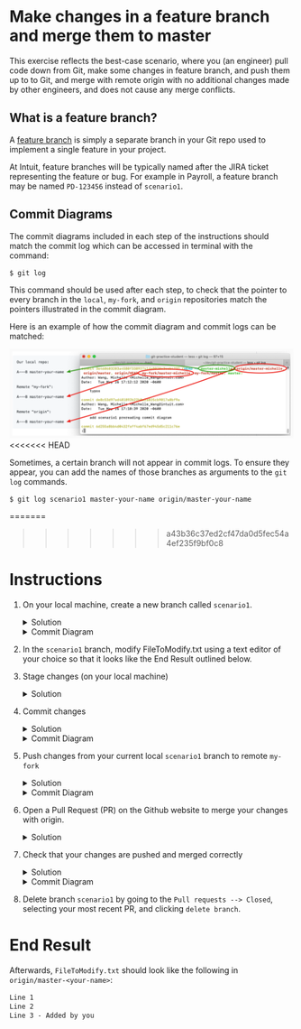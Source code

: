 # Make changes in a feature branch and merge them to master

This exercise reflects the best-case scenario, where you (an engineer) pull code down from Git, make some changes in feature branch, and push them up to to Git, and merge with remote origin with no additional changes made by other engineers, and does not cause any merge conflicts. 

## What is a feature branch?

A [feature branch](https://bocoup.com/blog/git-workflow-walkthrough-feature-branches) is simply a separate branch in your Git repo used to implement a single feature in your project.

At Intuit, feature branches will be typically named after the JIRA ticket representing the feature or bug. For example in Payroll, a feature branch may be named `PD-123456` instead of `scenario1`.

## Commit Diagrams
The commit diagrams included in each step of the instructions should match the commit log which can be accessed in terminal with the command:
```console
$ git log
```
This command should be used after each step, to check that the pointer to every branch in the `local`, `my-fork`, and `origin` repositories match the pointers illustrated in the commit diagram. 

Here is an example of how the commit diagram and commit logs can be matched: 

![git log diagram initial](img/0_labelled.png)
    <!-- (This is the link to edit the diagram: https://app.mural.co/t/intuitqboteam/m/intuitqboteam/1590527283623/8aeb97f63a333034b7438edff848cda281bbf56c) -->
<<<<<<< HEAD

Sometimes, a certain branch will not appear in commit logs. To ensure they appear, you can add the names of those branches as arguments to the `git log` commands.
```console
$ git log scenario1 master-your-name origin/master-your-name
```
=======
>>>>>>> a43b36c37ed2cf47da0d5fec54a4ef235f9bf0c8

# Instructions
1. On your local machine, create a new branch called `scenario1`.
    <details>
    <summary>Solution</summary>

    ```console
    $ git checkout -b scenario1
    ```
    </details>

    <details>
    <summary>Commit Diagram</summary>

    Below are the commit diagrams for our `local repo`, remote `my-fork`, and remote `origin`. `A` and `B` represent existing commits in this project, while `C` or later letters (in future diagrams) represent new changes a user introduces. 

    It is helpful to understand the concept of "remote" and "local" repos, as well as "branching". Further explanations can be found in the main `README.md`.

    Currently, the `local repo`, `my-fork` and `origin` all point to the same commit (the existing content in the repo).
    ```
    Our local repo:
    
    A---B master-your-name, scenario1
    

    Remote "my-fork":
    
    <nothing relevent to show>
    

    Remote "origin":
    
    A---B master-your-name
    ```
    ![git log diagram 1](img/1_initial.png)
    <!-- (This is the link to edit the diagram: https://app.mural.co/t/intuitqboteam/m/intuitqboteam/1590527283623/8aeb97f63a333034b7438edff848cda281bbf56c) -->
    </details>

1. In the `scenario1` branch, modify FileToModify.txt using a text editor of your choice so that it looks like the End Result outlined below. 
1. Stage changes (on your local machine)
    <details>
    <summary>Solution</summary>
    
    ```console 
    $ git stage -A
    ```
    </details>
1. Commit changes
    <details>
    <summary>Solution</summary>
    
    ```console 
    $ git commit -m "added a line to the end"
    ```
    </details>
    <details>
    <summary>Commit Diagram</summary>

    ```
    Our local Repo: 

    Branch "scenario1" is pointing at your new commit, C.
    
      C scenario1
     /
    A---B master-your-name
    

    Remote "my-fork": 
    
    <nothing relevent to show>
    

    Remote "origin": 
    
    A---B master-your-name
    ```
    ![git log diagram 4](img/4_labelled.png)
    <!-- (This is the link to edit the diagram: https://app.mural.co/t/intuitqboteam/m/intuitqboteam/1590528136485/f2454ae7cf47d3194fb4ecfee7cfcb939fe595f2) -->
    </details>
1. Push changes from your current local `scenario1` branch to remote `my-fork`
    <details>
    <summary>Solution</summary>
    
    ```console
    $ git push -u my-fork scenario1
    ```
    </details>
    <details>
    <summary>Commit Diagram</summary>

    Check your [`commit logs`](https://git-scm.com/book/en/v2/Git-Basics-Viewing-the-Commit-History), which contains all commits and merges by all authors in this project, in reverse-chronological order:
    ```console
    $ git log
    ```

    Try to match each pointer in the above commit logs to the commit diagrams below.

    ```
    Our local Repo: 
    
      C scenario1
     /
    A---B master-your-name
    

    Remote "my-fork": 

      C scenario1
     /
    A---B master-your-name


    Remote "origin":
    
    A---B master-your-name
    ```

    ![Git log diagram](img/5_gitDiagram.png)
    <!-- (This is the link to edit the diagram: https://app.mural.co/t/intuitqboteam/m/intuitqboteam/1590103154632/7b0d466ace2966b58c091eaf0aa2d6c663dedb5a) -->
    </details>
1. Open a Pull Request (PR) on the Github website to merge your changes with origin. 
    <details>
    <summary>Solution</summary>
    
    1. Go to `your-fork` (where you pushed your changes) on the Github website. By deafult, this is located at `github.intuit.com/<your-name>/git-practice`
    1. Click "New pull request" (beside "Branch: master-your-name"). Notice this action automatically takes you to the `git-practice` repo in Albertasaurus, as this is where you are trying to merge your code change to. 
    1. Scroll down to see all the file change(s) you have made, and ensure they are correct. Ensure the "head repository" is your your fork, the "base repository" is Albertasaurus/git-practice, and that the compared and base branches are both `master-your-name`.

        ![Git PR](img/6_PR.png) <!-- (This is the link to edit the diagram: https://app.mural.co/t/intuitqboteam/m/intuitqboteam/1590774642826/ba1c07bcc7ddbb787ce7e6e27de3e02ac7fd2c23) -->

    1. Click the green "Create pull request" button. Add a descriptive title and description illustrating the nature of your code change if you wish. Once all checks have passed, choose "Squash and merge" from the dropdown beside "Merge pull request", then "Confirm merge". 

        "[Squash and merge](https://github.blog/2016-04-01-squash-your-commits/#enter-commit-squashing)" takes all the commits pushed to `my-fork` and pushes them into `master-your-name` in Albertasaurus as one single commit.
    1. You can go to the "code" tab in `Albertasaurus/git-practice`, go to the `master-your-name` branch, and see that your changes are merged.

1. Check that your changes are pushed and merged correctly
    <details>
    <summary>Solution</summary>
    
    Update your local repo, and its pointers. 
    ``` console
    $ git checkout master-<your-name>
    $ git pull origin master-<your-name> 
    ```

    Check your commit logs, and ensure they match the commit diagram.
    ```console
    $ git log 
    ```
    </details>

    <details>
    <summary>Commit Diagram</summary>

    After `my-fork` is PR-ed into `master-your-name`, `master-your-name` will point at a new commit `C'` (with a different commit hash than `C`), that represents the squahsed version of all commits from the `scenario1` branch.
    ```
    Our local Repo: 
    
    A---B---C' master-your-name


    Remote "my-fork": 
    
    A---B master-your-name


    Remote "origin":
    
    A---B---C' master-your-name
    ```
    !["Final git log diagram"](img/7_s1final_gitLog_labelled.png) <!-- (This is the link to edit the diagram: https://app.mural.co/t/intuitqboteam/m/intuitqboteam/1590174462805/d8269296d9f97d5402299c2304a5fba7549a7a48) -->
    </details>
1. Delete branch `scenario1` by going to the `Pull requests --> Closed`, selecting your most recent PR, and clicking `delete branch`. 

# End Result
Afterwards, `FileToModify.txt` should look like the following in `origin/master-<your-name>`:
```
Line 1 
Line 2
Line 3 - Added by you
```
